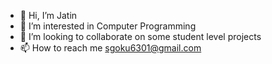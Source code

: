- 👋 Hi, I’m Jatin
- 👀 I’m interested in Computer Programming
- 💞️ I’m looking to collaborate on some student level projects
- 📫 How to reach me sgoku6301@gmail.com

<!---
Shiba-Tatsuya/Shiba-Tatsuya is a ✨ special ✨ repository because its `README.md` (this file) appears on your GitHub profile.
You can click the Preview link to take a look at your changes.
--->
